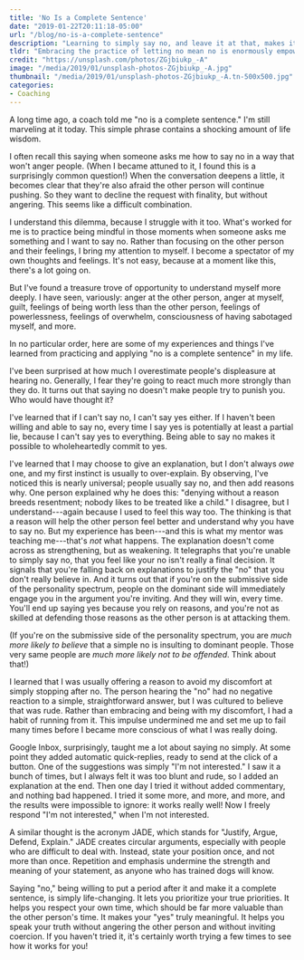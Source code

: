 ```yaml
---
title: 'No Is a Complete Sentence'
date: "2019-01-22T20:11:18-05:00"
url: "/blog/no-is-a-complete-sentence"
description: "Learning to simply say no, and leave it at that, makes it possible to truly say yes."
tldr: "Embracing the practice of letting no mean no is enormously empowering and offers many opportunities for self-reflection. It is the basis of an honest yes, grounded in respect and putting first things first. And it's far more effective when dealing with coercive people."
credit: "https://unsplash.com/photos/ZGjbiukp_-A"
image: "/media/2019/01/unsplash-photos-ZGjbiukp_-A.jpg"
thumbnail: "/media/2019/01/unsplash-photos-ZGjbiukp_-A.tn-500x500.jpg"
categories:
- Coaching
---
```

A long time ago, a coach told me "no is a complete sentence."
I'm still marveling at it today.
This simple phrase contains a shocking amount of life wisdom.
<!--more-->

I often recall this saying when someone asks me how to say no in a way that won't anger people.
(When I became attuned to it, I found this is a surprisingly common question!)
When the conversation deepens a little, it becomes clear that they're also afraid the other person will continue pushing.
So they want to decline the request with finality, but without angering.
This seems like a difficult combination.

I understand this dilemma, because I struggle with it too.
What's worked for me is to practice being mindful in those moments when someone asks me something and I want to say no.
Rather than focusing on the other person and their feelings, I bring my attention to myself.
I become a spectator of my own thoughts and feelings.
It's not easy, because at a moment like this, there's a lot going on.

But I've found a treasure trove of opportunity to understand myself more deeply.
I have seen, variously: anger at the other person, anger at myself, guilt, feelings of being worth less than the other person, feelings of powerlessness, feelings of overwhelm, consciousness of having sabotaged myself, and more.

In no particular order, here are some of my experiences and things I've learned from practicing and applying "no is a complete sentence" in my life.

I've been surprised at how much I overestimate people's displeasure at hearing no.
Generally, I fear they're going to react much more strongly than they do.
It turns out that saying no doesn't make people try to punish you.
Who would have thought it?

I've learned that if I can't say no, I can't say yes either.
If I haven't been willing and able to say no, every time I say yes is potentially at least a partial lie, because I can't say yes to everything.
Being able to say no makes it possible to wholeheartedly commit to yes.

I've learned that I may choose to give an explanation, but I don't always *owe* one, and my first instinct is usually to over-explain.
By observing, I've noticed this is nearly universal; people usually say no, and then add reasons why.
One person explained why he does this: "denying without a reason breeds resentment; nobody likes to be treated like a child."
I disagree, but I understand---again because I used to feel this way too.
The thinking is that a reason will help the other person feel better and understand why you have to say no.
But my experience has been---and this is what my mentor was teaching me---that's *not* what happens.
The explanation doesn't come across as strengthening, but as weakening.
It telegraphs that you're unable to simply say no, that you feel like your no isn't really a final decision.
It signals that you're falling back on explanations to justify the "no" that you don't really believe in.
And it turns out that if you're on the submissive side of the personality spectrum, people on the dominant side will immediately engage you in the argument you're inviting.
And they will win, every time.
You'll end up saying yes because you rely on reasons, and you're not as skilled at defending those reasons as the other person is at attacking them.

(If you're on the submissive side of the personality spectrum, you are *much more likely to believe* that a simple no is insulting to dominant people. Those very same people are *much more likely not to be offended*. Think about that!)

I learned that I was usually offering a reason to avoid my discomfort at simply stopping after no.
The person hearing the "no" had no negative reaction to a simple, straightforward answer, but I was cultured to believe that was rude.
Rather than embracing and being with my discomfort, I had a habit of running from it.
This impulse undermined me and set me up to fail many times before I became more conscious of what I was really doing.

Google Inbox, surprisingly, taught me a lot about saying no simply.
At some point they added automatic quick-replies, ready to send at the click of a button.
One of the suggestions was simply "I'm not interested."
I saw it a bunch of times, but I always felt it was too blunt and rude, so I added an explanation at the end.
Then one day I tried it without added commentary, and nothing bad happened.
I tried it some more, and more, and more, and the results were impossible to ignore: it works really well!
Now I freely respond "I'm not interested," when I'm not interested.

A similar thought is the acronym JADE, which stands for "Justify, Argue, Defend, Explain."
JADE creates circular arguments, especially with people who are difficult to deal with.
Instead, state your position once, and not more than once.
Repetition and emphasis undermine the strength and meaning of your statement, as anyone who has trained dogs will know.

Saying "no," being willing to put a period after it and make it a complete sentence, is simply life-changing.
It lets you prioritize your true priorities.
It helps you respect your own time, which should be far more valuable than the other person's time.
It makes your "yes" truly meaningful.
It helps you speak your truth without angering the other person and without inviting coercion.
If you haven't tried it, it's certainly worth trying a few times to see how it works for you!
